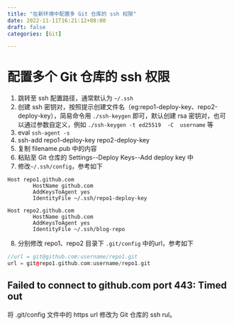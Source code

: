 ```yaml
---
title: "在新环境中配置多 Git 仓库的 ssh 权限"
date: 2022-11-11T16:21:12+08:00
draft: false
categories: [Git]

---
```


# 配置多个 Git 仓库的 ssh 权限



1. 跳转至 ssh 配置路径，通常默认为 `~/.ssh`
2. 创建 ssh 密钥对，按照提示创建文件名（eg:repo1-deploy-key、repo2-deploy-key），简易命令用 `./ssh-keygen` 即可，默认创建 rsa 密钥对，也可以通过参数自定义，例如 `./ssh-keygen -t ed25519  -C  username` 等
3. eval `ssh-agent -s`
4. ssh-add repo1-deploy-key repo2-deploy-key
5. 复制 filename.pub 中的内容
6. 粘贴至 Git 仓库的 Settings--Deploy Keys--Add deploy key 中
7. 修改`~/.ssh/config`，参考如下

```
Host repo1.github.com
        HostName github.com
        AddKeysToAgent yes
        IdentityFile ~/.ssh/repo1-deploy-key

Host repo2.github.com
        HostName github.com
        AddKeysToAgent yes
        IdentityFile ~/.ssh/blog-repo
```

8. 分别修改 repo1、repo2 目录下 `.git/config` 中的url，参考如下

```c++
//url = git@github.com:username/repo1.git
url = git@repo1.github.com:username/repo1.git
```

## Failed to connect to github.com port 443: Timed out

将 .git/config 文件中的 https url 修改为 Git 仓库的 ssh rul。
